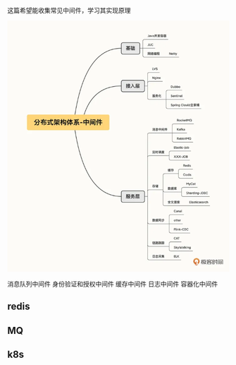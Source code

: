 
这篇希望能收集常见中间件，学习其实现原理

![](img/middleware/20240320113250.png)

消息队列中间件
身份验证和授权中间件
缓存中间件
日志中间件
容器化中间件

## redis


## MQ


## k8s



